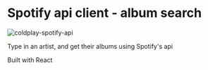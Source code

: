 # Spotify api client - album search

![coldplay-spotify-api](https://user-images.githubusercontent.com/27879504/135586047-0e8c248e-cfd1-43d3-bd19-dc80e64d8ad8.gif)

Type in an artist, and get their albums using Spotify's api

Built with React

